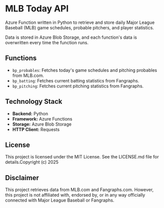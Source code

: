 # MLB Today API

Azure Function written in Python to retrieve and store daily Major League Baseball (MLB) game schedules, probable pitchers, and player statistics.

Data is stored in Azure Blob Storage, and each function's data is overwritten every time the function runs.

## Functions

*   `bp_probables`: Fetches today's game schedules and pitching probables from MLB.com.
*   `bp_batting`: Fetches current batting statistics from Fangraphs.
*   `bp_pitching`: Fetches current pitching statistics from Fangraphs.

## Technology Stack

*   **Backend:** Python
*   **Framework:** Azure Functions
*   **Storage:** Azure Blob Storage
*   **HTTP Client:** Requests

## License

This project is licensed under the MIT License. See the LICENSE.md file for details.Copyright (c) 2025

## Disclaimer

This project retrieves data from MLB.com and Fangraphs.com. However, this project is not affiliated with, endorsed by, or in any way officially connected with Major League Baseball or Fangraphs.